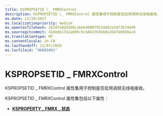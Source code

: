 ```yaml
---
title: KSPROPSETID \_ FMRXControl
description: KSPROPSETID \_ FMRXControl 属性集用于控制是否启用调频无线电接收。
ms.date: 11/28/2017
ms.localizationpriority: medium
ms.openlocfilehash: 262dfe8dd360cabe640007953dd62a10f3b7d449
ms.sourcegitcommit: 418e6617e2a695c9cb4b37b5b60e264760858acd
ms.translationtype: MT
ms.contentlocale: zh-CN
ms.lasthandoff: 12/07/2020
ms.locfileid: "96801091"
---
```

# <a name="kspropsetid_fmrxcontrol"></a>KSPROPSETID \_ FMRXControl


KSPROPSETID \_ FMRXControl 属性集用于控制是否启用调频无线电接收。

KSPROPSETID \_ FMRXControl 属性集包括以下属性：

-   [**KSPROPERTY \_ FMRX \_ 状态**](ksproperty-fmrx-state.md)

 

 





